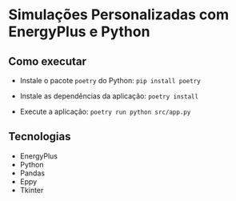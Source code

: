 # Simulações Personalizadas com EnergyPlus e Python

## Como executar

- Instale o pacote `poetry` do Python: `pip install poetry`

- Instale as dependências da aplicação: `poetry install`

- Execute a aplicação: `poetry run python src/app.py`

## Tecnologias

- EnergyPlus
- Python
- Pandas
- Eppy
- Tkinter